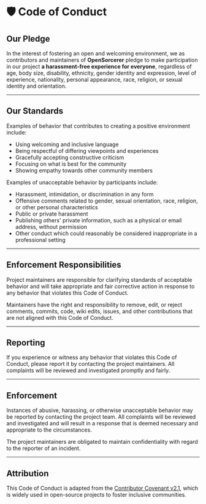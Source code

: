 # 🛡️ Code of Conduct

## Our Pledge

In the interest of fostering an open and welcoming environment, we as contributors and maintainers of **OpenSorcerer** pledge to make participation in our project **a harassment-free experience for everyone**, regardless of age, body size, disability, ethnicity, gender identity and expression, level of experience, nationality, personal appearance, race, religion, or sexual identity and orientation.

---

## Our Standards

Examples of behavior that contributes to creating a positive environment include:

- Using welcoming and inclusive language  
- Being respectful of differing viewpoints and experiences  
- Gracefully accepting constructive criticism  
- Focusing on what is best for the community  
- Showing empathy towards other community members  

Examples of unacceptable behavior by participants include:

- Harassment, intimidation, or discrimination in any form  
- Offensive comments related to gender, sexual orientation, race, religion, or other personal characteristics  
- Public or private harassment  
- Publishing others' private information, such as a physical or email address, without permission  
- Other conduct which could reasonably be considered inappropriate in a professional setting  

---

## Enforcement Responsibilities

Project maintainers are responsible for clarifying standards of acceptable behavior and will take appropriate and fair corrective action in response to any behavior that violates this Code of Conduct.

Maintainers have the right and responsibility to remove, edit, or reject comments, commits, code, wiki edits, issues, and other contributions that are not aligned with this Code of Conduct.

---

## Reporting

If you experience or witness any behavior that violates this Code of Conduct, please report it by contacting the project maintainers. All complaints will be reviewed and investigated promptly and fairly.

---

## Enforcement

Instances of abusive, harassing, or otherwise unacceptable behavior may be reported by contacting the project team. All complaints will be reviewed and investigated and will result in a response that is deemed necessary and appropriate to the circumstances.

The project maintainers are obligated to maintain confidentiality with regard to the reporter of an incident.  

---

## Attribution

This Code of Conduct is adapted from the [Contributor Covenant v2.1](https://www.contributor-covenant.org/version/2/1/code_of_conduct.html), which is widely used in open-source projects to foster inclusive communities.
